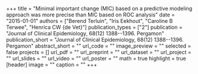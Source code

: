 +++
title = "Minimal important change (MIC) based on a predictive modeling approach was more precise than MIC based on ROC analysis"
date = "2015-01-01"
authors = ["Berend Terluin", "Iris Eekhout", "Caroline B Terwee", "Henrica CW {de Vet}"]
publication_types = ["2"]
publication = "Journal of Clinical Epidemiology, 68(12) 1388--1396. Pergamon"
publication_short = "Journal of Clinical Epidemiology, 68(12) 1388--1396. Pergamon"
abstract_short = ""
url_code = ""
image_preview = ""
selected = false
projects = []
url_pdf = ""
url_preprint = ""
url_dataset = ""
url_project = ""
url_slides = ""
url_video = ""
url_poster = ""
math = true
highlight = true
[header]
image = ""
caption = ""
+++

